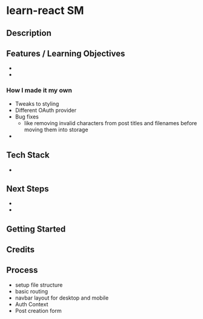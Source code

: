 # learn-react SM

## Description
<!-- Briefly describe the project and its purpose. Mention that it's based on a tutorial and how you are personalizing it. -->

## Features / Learning Objectives
- <!-- List key features you are building -->
- <!-- Highlight what you aim to learn or improve -->

### How I made it my own
- Tweaks to styling
- Different OAuth provider
- Bug fixes 
    - like removing invalid characters from post titles and filenames before moving them into storage
- <!-- I want to test this -->

## Tech Stack
- <!-- List main technologies, frameworks, and libraries used -->

## Next Steps
- <!-- Reflect on what you learned from this project -->
- <!-- Note what you would do differently or improve in your next project -->

## Getting Started
<!-- (Optional) Basic setup instructions for running the project -->

## Credits
<!-- (Optional) Link to the original tutorial or resources you followed -->



## Process
- setup file structure
- basic routing
- navbar layout for desktop and mobile
- Auth Context
- Post creation form